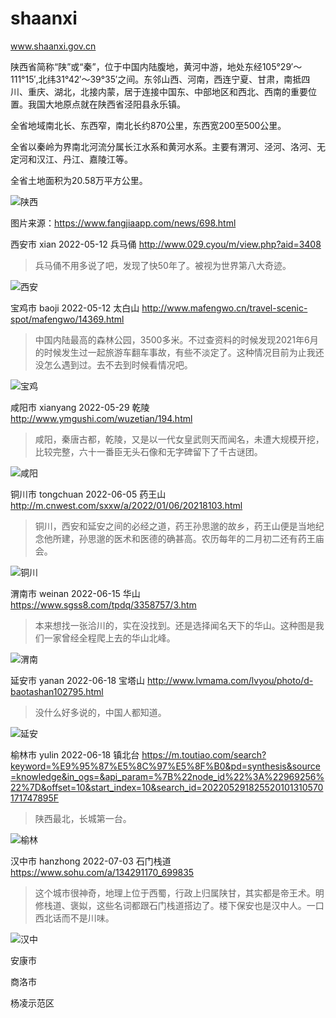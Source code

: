 # shaanxi

www.shaanxi.gov.cn

陕西省简称“陕”或“秦”，位于中国内陆腹地，黄河中游，地处东经105°29′～111°15′,北纬31°42′～39°35′之间。东邻山西、河南，西连宁夏、甘肃，南抵四川、重庆、湖北，北接内蒙，居于连接中国东、中部地区和西北、西南的重要位置。我国大地原点就在陕西省泾阳县永乐镇。

全省地域南北长、东西窄，南北长约870公里，东西宽200至500公里。

全省以秦岭为界南北河流分属长江水系和黄河水系。主要有渭河、泾河、洛河、无定河和汉江、丹江、嘉陵江等。

全省土地面积为20.58万平方公里。

![陕西](shaanxi.png)

图片来源：https://www.fangjiaapp.com/news/698.html



西安市 xian 2022-05-12 兵马俑 http://www.029.cyou/m/view.php?aid=3408

> 兵马俑不用多说了吧，发现了快50年了。被视为世界第八大奇迹。

![西安](xian.jpeg)

宝鸡市 baoji 2022-05-12 太白山 http://www.mafengwo.cn/travel-scenic-spot/mafengwo/14369.html

> 中国内陆最高的森林公园，3500多米。不过查资料的时候发现2021年6月的时候发生过一起旅游车翻车事故，有些不淡定了。这种情况目前为止我还没怎么遇到过。去不去到时候看情况吧。

![宝鸡](baoji.jpeg)

咸阳市 xianyang 2022-05-29 乾陵 http://www.ymgushi.com/wuzetian/194.html

> 咸阳，秦唐古都，乾陵，又是以一代女皇武则天而闻名，未遭大规模开挖，比较完整，六十一番臣无头石像和无字碑留下了千古谜团。

![咸阳](xianyang.jpeg)

铜川市 tongchuan 2022-06-05 药王山 http://m.cnwest.com/sxxw/a/2022/01/06/20218103.html

> 铜川，西安和延安之间的必经之道，药王孙思邈的故乡，药王山便是当地纪念他所建，孙思邈的医术和医德的确甚高。农历每年的二月初二还有药王庙会。

![铜川](tongchuan.jpeg)

渭南市 weinan 2022-06-15 华山 https://www.sgss8.com/tpdq/3358757/3.htm

> 本来想找一张洽川的，实在没找到。还是选择闻名天下的华山。这种图是我们一家曾经全程爬上去的华山北峰。

![渭南](weinan.jpeg)

延安市 yanan 2022-06-18 宝塔山 http://www.lvmama.com/lvyou/photo/d-baotashan102795.html

> 没什么好多说的，中国人都知道。

![延安](yanan.jpg)

榆林市 yulin 2022-06-18 镇北台 https://m.toutiao.com/search?keyword=%E9%95%87%E5%8C%97%E5%8F%B0&pd=synthesis&source=knowledge&in_ogs=&api_param=%7B%22node_id%22%3A%22969256%22%7D&offset=10&start_index=10&search_id=202205291825520101310570171747895F

> 陕西最北，长城第一台。

![榆林](yulin.jpg)

汉中市 hanzhong 2022-07-03 石门栈道 https://www.sohu.com/a/134291170_699835

> 这个城市很神奇，地理上位于西蜀，行政上归属陕甘，其实都是帝王术。明修栈道、褒姒，这些名词都跟石门栈道搭边了。楼下保安也是汉中人。一口西北话而不是川味。

![汉中](hanzhong.jpeg)

安康市

商洛市

杨凌示范区

